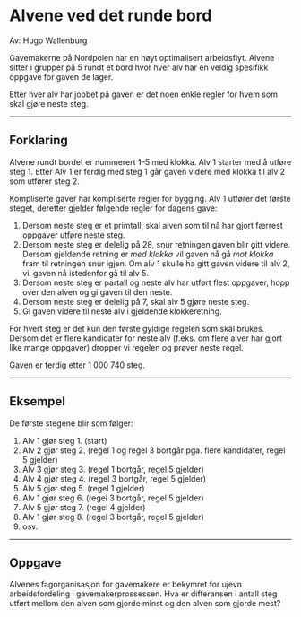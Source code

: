# Alvene ved det runde bord

Av: Hugo Wallenburg

Gavemakerne på Nordpolen har en høyt optimalisert arbeidsflyt. Alvene sitter i grupper på 5 rundt et bord hvor hver alv har en veldig spesifikk oppgave for gaven de lager.

Etter hver alv har jobbet på gaven er det noen enkle regler for hvem som skal gjøre neste steg.

______

## Forklaring

Alvene rundt bordet er nummerert 1–5 med klokka. Alv 1 starter med å utføre steg 1. Etter Alv 1 er ferdig med steg 1 går gaven videre med klokka til alv 2 som utfører steg 2.

Kompliserte gaver har kompliserte regler for bygging. Alv 1 utfører det første steget, deretter gjelder følgende regler for dagens gave:

1. Dersom neste steg er et primtall, skal alven som til nå har gjort færrest oppgaver utføre neste steg.
2. Dersom neste steg er delelig på 28, snur retningen gaven blir gitt videre. Dersom gjeldende retning er _med klokka_ vil gaven nå gå _mot klokka_ fram til retningen snur igjen. Om alv 1 skulle ha gitt gaven videre til alv 2, vil gaven nå istedenfor gå til alv 5.
3. Dersom neste steg er partall og neste alv har utført flest oppgaver, hopp over den alven og gi gaven til den neste.
4. Dersom neste steg er delelig på 7, skal alv 5 gjøre neste steg.
5. Gi gaven videre til neste alv i gjeldende klokkeretning.

For hvert steg er det kun den første gyldige regelen som skal brukes. Dersom det er flere kandidater for neste alv (f.eks. om flere alver har gjort like mange oppgaver) dropper vi regelen og prøver neste regel.

Gaven er ferdig etter 1 000 740 steg. 

______

## Eksempel

De første stegene blir som følger:

1. Alv 1 gjør steg 1. (start)
2. Alv 2 gjør steg 2. (regel 1 og regel 3 bortgår pga. flere kandidater, regel 5 gjelder)
3. Alv 3 gjør steg 3. (regel 1 bortgår, regel 5 gjelder)
4. Alv 4 gjør steg 4. (regel 3 bortgår, regel 5 gjelder)
5. Alv 5 gjør steg 5. (regel 1 gjelder)
6. Alv 1 gjør steg 6. (regel 3 bortgår, regel 5 gjelder)
7. Alv 5 gjør steg 7. (regel 4 gjelder)
8. Alv 1 gjør steg 8. (regel 3 bortgår, regel 5 gjelder)
9. osv.

______

## Oppgave

Alvenes fagorganisasjon for gavemakere er bekymret for ujevn arbeidsfordeling i gavemakerprossessen. Hva er differansen i antall steg utført mellom den alven som gjorde minst og den alven som gjorde mest?